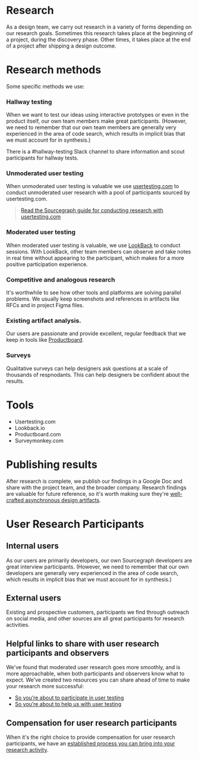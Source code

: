 # Research

As a design team, we carry out research in a variety of forms depending on our research goals. Sometimes this research takes place at the beginning of a project, during the discovery phase. Other times, it takes place at the end of a project after shipping a design outcome.

# Research methods

Some specific methods we use:

### Hallway testing

When we want to test our ideas using interactive prototypes or even in the product itself, our own team members make great participants. (However, we need to remember that our own team members are generally very experienced in the area of code search, which results in implicit bias that we must account for in synthesis.)

There is a #hallway-testing Slack channel to share information and scout participants for hallway tests. 

### Unmoderated user testing

When unmoderated user testing is valuable we use [usertesting.com](../tools/index.md#product-design-and-research) to conduct unmoderated user research with a pool of participants sourced by usertesting.com.

> [Read the Sourcegraph guide for conducting research with usertesting.com](./user-testing-com.md)

### Moderated user testing

When moderated user testing is valuable, we use [LookBack](../tools/index.md#product-design-and-research) to conduct sessions. With LookBack, other team members can observe and take notes in real time without appearing to the participant, which makes for a more positive participation experience.

### Competitive and analogous research

It's worthwhile to see how other tools and platforms are solving parallel problems. We usually keep screenshots and references in artifacts like RFCs and in project Figma files.

### Existing artifact analysis.

Our users are passionate and provide excellent, regular feedback that we keep in tools like [Productboard](https://sourcegraph.productboard.com/).

### Surveys

Qualitative surveys can help designers ask questions at a scale of thousands of respnodants. This can help designers be confident about the results.

# Tools

- Usertesting.com
- Lookback.io
- Productboard.com
- Surveymonkey.com

# Publishing results

After research is complete, we publish our findings in a Google Doc and share with the project team, and the broader company. Research findings are valuable for future reference, so it's worth making sure they're [well-crafted asynchronous design artifacts](../artifacts/index.md).

# User Research Participants

## Internal users

As our users are primarily developers, our own Sourcegraph developers are great interview participants. (However, we need to remember that our own developers are generally very experienced in the area of code search, which results in implicit bias that we must account for in synthesis.)

## External users

Existing and prospective customers, participants we find through outreach on social media, and other sources are all great participants for research activities.

## Helpful links to share with user research participants and observers

We've found that moderated user research goes more smoothly, and is more approachable, when both participants and observers know what to expect. We've created two resources you can share ahead of time to make your research more successful:

- [So you’re about to participate in user testing](../../user_research/user_research_participant.md)
- [So you’re about to help us with user testing](../../user_research/user_research_observer.md)

## Compensation for user research participants

When it's the right choice to provide compensation for user research participants, we have an [established process you can bring into your research activity](../../user_research/user_research_compensation.md).

